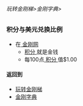 ###### 玩转金刚梯>金刚字典>

### 积分与美元兑换比例
- 在[ 金刚网 ](https://github.com/a2zitpro/web/blob/master/LadderFree/kkDictionary/KKSiteZh.md)
  - [ 积分 ](https://github.com/a2zitpro/web/blob/master/LadderFree/kkDictionary/KKPoints.md)就是金钱
  - 每100点[ 积分 ](https://github.com/a2zitpro/web/blob/master/LadderFree/kkDictionary/KKPoints.md)值$1.00

#### 返回到
- [玩转金刚梯](https://github.com/a2zitpro/web/blob/master/LadderFree/A.md)
- [金刚字典](https://github.com/a2zitpro/web/blob/master/LadderFree/kkDictionary/KKDictionary.md)




